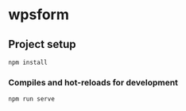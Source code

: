 # wpsform

## Project setup
```
npm install
```
### Compiles and hot-reloads for development
```
npm run serve
```